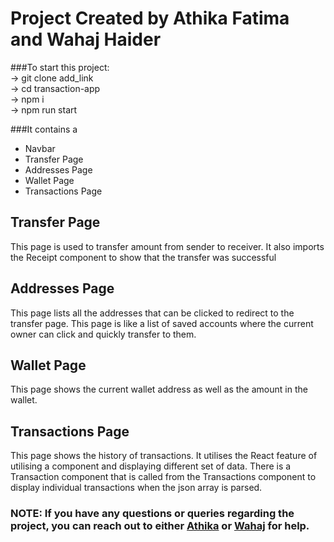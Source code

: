 # Project Created by Athika Fatima and Wahaj Haider

###To start this project: <br />
-> git clone add_link<br />
-> cd transaction-app<br />
-> npm i<br />
-> npm run start<br />

###It contains a

<ul>
<li>Navbar</li>
<li>Transfer Page</li>
<li>Addresses Page</li>
<li>Wallet Page</li>
<li>Transactions Page</li>
</ul>

<h2>Transfer Page</h2>
<p>This page is used to transfer amount from sender to receiver. It also imports the Receipt component to show that the transfer was successful</p>

<h2>Addresses Page</h2>
<p>This page lists all the addresses that can be clicked to redirect to the transfer page. This page is like a list of saved accounts where the current owner can click and quickly transfer to them.</p>

<h2>Wallet Page</h2>
<p>This page shows the current wallet address as well as the amount in the wallet.</p>

<h2>Transactions Page</h2>
<p>This page shows the history of transactions. It utilises the React feature of utilising a component and displaying different set of data. There is a Transaction component that is called from the Transactions component to display individual transactions when the json array is parsed.</p>

<h3>NOTE: If you have any questions or queries regarding the project, you can reach out to either <a href="https://www.linkedin.com/in/athika-fatima/">Athika</a> or <a href="https://www.linkedin.com/in/syed-wahaj-haider-2785a0184/">Wahaj</a> for help.</h3>

